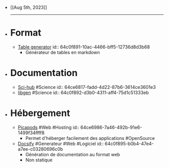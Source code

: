- [[Aug 5th, 2023]]
  ***
- # Format
	- [Table generator](https://www.tablesgenerator.com/markdown_tables#)
	  id:: 64c0f891-10ac-4466-bff5-12736d8d3b68
		- Générateur de tables en markdown
- # Documentation
	- [Sci-hub](https://www.sci-hub.st/) #Science
	  id:: 64ce6817-fadd-4d22-87b6-3614ce3601e3
	- [libgen](http://libgen.rs/) #Science
	  id:: 64c0f892-d3b0-4311-aff4-75d1c51333eb
- # Hébergement
	- [Picapods](https://www.pikapods.com/) #Web #Hosting
id:: 64ce6986-7a46-492b-91e6-1499f34ffff8
		- Permet d'héberger facilement des applications #OpenSource
	- [Docsify](https://docsify.js.org/#/) #Generateur #Web #Logiciel
	  id:: 64c0f895-b0b4-47e4-a7ee-c03280696c0b
		- Génération de documentation au format web
		- Non statique